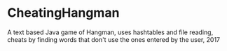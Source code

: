 # CheatingHangman
 A text based Java game of Hangman, uses hashtables and file reading, cheats by finding words that don't use the ones entered by the user, 2017
